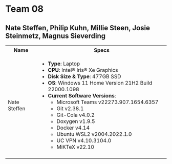 # Team 08
## Nate Steffen, Philip Kuhn, Millie Steen, Josie Steinmetz, Magnus Sieverding

<table>
  <tbody>
    <tr>
      <th align="center">Name</th>
      <th align="center">Specs</th>
     </tr>
     <tr>
      <td>Nate Steffen</td>
      <td>
        <ul>
          <li><b>Type</b>: Laptop</li>
          <li><b>CPU</b>: Intel® Iris® Xe Graphics</li>
          <li><b>Disk Size & Type</b>: 477GB SSD</li>
          <li><b>OS</b>: Windows 11 Home Version 21H2 Build 22000.1098</li>
          <li><b>Current Software Versions</b>:
            <ul>
              <li>Microsoft Teams v22273.907.1654.6357</li>
              <li>Git v2.38.1</li>
              <li>Git-Cola v4.0.2</li>
              <li>Doxygen v1.9.5</li>
              <li>Docker v4.14</li>
              <li>Ubuntu WSL2 v2004.2022.1.0</li>
              <li>UC VPN v4.10.3104.0</li>
              <li> MiKTeX v22.10</li>
            </ul>
        </ul>
      </td>
     </tr>
     <tr>
      <td></td>
      <td></td>
   </tbody>
</table>



